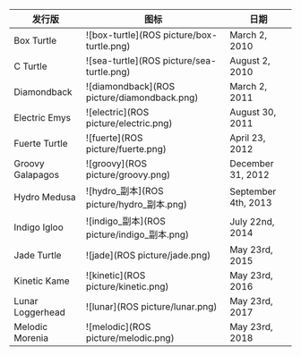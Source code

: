 | 发行版           | 图标                                        | 日期                |
| ---------------- | ------------------------------------------- | ------------------- |
| Box Turtle       | ![box-turtle](ROS picture/box-turtle.png)   | March 2, 2010       |
| C Turtle         | ![sea-turtle](ROS picture/sea-turtle.png)   | August 2, 2010      |
| Diamondback      | ![diamondback](ROS picture/diamondback.png) | March 2, 2011       |
| Electric Emys    | ![electric](ROS picture/electric.png)       | August 30, 2011     |
| Fuerte Turtle    | ![fuerte](ROS picture/fuerte.png)           | April 23, 2012      |
| Groovy Galapagos | ![groovy](ROS picture/groovy.png)           | December 31, 2012   |
| Hydro Medusa     | ![hydro_副本](ROS picture/hydro_副本.png)   | September 4th, 2013 |
| Indigo Igloo     | ![indigo_副本](ROS picture/indigo_副本.png) | July 22nd, 2014     |
| Jade Turtle      | ![jade](ROS picture/jade.png)               | May 23rd, 2015      |
| Kinetic Kame     | ![kinetic](ROS picture/kinetic.png)         | May 23rd, 2016      |
| Lunar Loggerhead | ![lunar](ROS picture/lunar.png)             | May 23rd, 2017      |
| Melodic Morenia  | ![melodic](ROS picture/melodic.png)         | May 23rd, 2018      |

